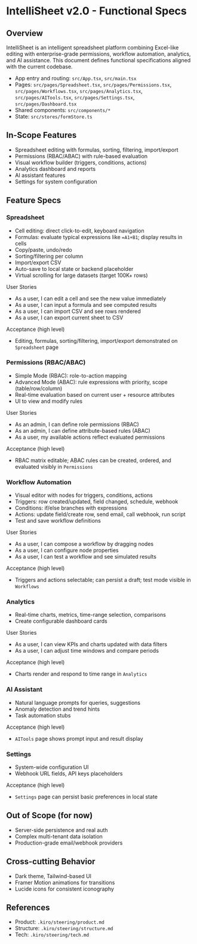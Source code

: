# IntelliSheet v2.0 - Functional Specs

## Overview
IntelliSheet is an intelligent spreadsheet platform combining Excel-like editing with enterprise-grade permissions, workflow automation, analytics, and AI assistance. This document defines functional specifications aligned with the current codebase.

- App entry and routing: `src/App.tsx`, `src/main.tsx`
- Pages: `src/pages/Spreadsheet.tsx`, `src/pages/Permissions.tsx`, `src/pages/Workflows.tsx`, `src/pages/Analytics.tsx`, `src/pages/AITools.tsx`, `src/pages/Settings.tsx`, `src/pages/Dashboard.tsx`
- Shared components: `src/components/*`
- State: `src/stores/formStore.ts`

## In-Scope Features
- Spreadsheet editing with formulas, sorting, filtering, import/export
- Permissions (RBAC/ABAC) with rule-based evaluation
- Visual workflow builder (triggers, conditions, actions)
- Analytics dashboard and reports
- AI assistant features
- Settings for system configuration

## Feature Specs

### Spreadsheet
- Cell editing: direct click-to-edit, keyboard navigation
- Formulas: evaluate typical expressions like `=A1+B1`; display results in cells
- Copy/paste, undo/redo
- Sorting/filtering per column
- Import/export CSV
- Auto-save to local state or backend placeholder
- Virtual scrolling for large datasets (target 100K+ rows)

User Stories
- As a user, I can edit a cell and see the new value immediately
- As a user, I can input a formula and see computed results
- As a user, I can import CSV and see rows rendered
- As a user, I can export current sheet to CSV

Acceptance (high level)
- Editing, formulas, sorting/filtering, import/export demonstrated on `Spreadsheet` page

### Permissions (RBAC/ABAC)
- Simple Mode (RBAC): role-to-action mapping
- Advanced Mode (ABAC): rule expressions with priority, scope (table/row/column)
- Real-time evaluation based on current user + resource attributes
- UI to view and modify rules

User Stories
- As an admin, I can define role permissions (RBAC)
- As an admin, I can define attribute-based rules (ABAC)
- As a user, my available actions reflect evaluated permissions

Acceptance (high level)
- RBAC matrix editable; ABAC rules can be created, ordered, and evaluated visibly in `Permissions`

### Workflow Automation
- Visual editor with nodes for triggers, conditions, actions
- Triggers: row created/updated, field changed, schedule, webhook
- Conditions: if/else branches with expressions
- Actions: update field/create row, send email, call webhook, run script
- Test and save workflow definitions

User Stories
- As a user, I can compose a workflow by dragging nodes
- As a user, I can configure node properties
- As a user, I can test a workflow and see simulated results

Acceptance (high level)
- Triggers and actions selectable; can persist a draft; test mode visible in `Workflows`

### Analytics
- Real-time charts, metrics, time-range selection, comparisons
- Create configurable dashboard cards

User Stories
- As a user, I can view KPIs and charts updated with data filters
- As a user, I can adjust time windows and compare periods

Acceptance (high level)
- Charts render and respond to time range in `Analytics`

### AI Assistant
- Natural language prompts for queries, suggestions
- Anomaly detection and trend hints
- Task automation stubs

Acceptance (high level)
- `AITools` page shows prompt input and result display

### Settings
- System-wide configuration UI
- Webhook URL fields, API keys placeholders

Acceptance (high level)
- `Settings` page can persist basic preferences in local state

## Out of Scope (for now)
- Server-side persistence and real auth
- Complex multi-tenant data isolation
- Production-grade email/webhook providers

## Cross-cutting Behavior
- Dark theme, Tailwind-based UI
- Framer Motion animations for transitions
- Lucide icons for consistent iconography

## References
- Product: `.kiro/steering/product.md`
- Structure: `.kiro/steering/structure.md`
- Tech: `.kiro/steering/tech.md`
